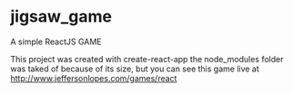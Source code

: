 # jigsaw_game
A simple ReactJS GAME

This project was created with create-react-app
the node_modules folder was taked of because of its size, 
but you can see this game live at http://www.jeffersonlopes.com/games/react
